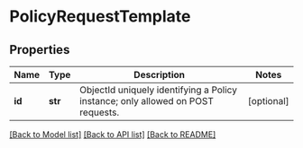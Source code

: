 # PolicyRequestTemplate

## Properties
Name | Type | Description | Notes
------------ | ------------- | ------------- | -------------
**id** | **str** | ObjectId uniquely identifying a Policy instance; only allowed on POST requests. | [optional] 

[[Back to Model list]](../README.md#documentation-for-models) [[Back to API list]](../README.md#documentation-for-api-endpoints) [[Back to README]](../README.md)



